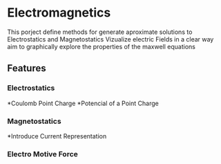 # Electromagnetics
This porject define methods for generate aproximate
solutions to Electrostatics and Magnetostatics
Vizualize electric Fields in a clear way aim to
graphically explore the properties of the maxwell equations

## Features

### Electrostatics
*Coulomb Point Charge 
*Potencial of a Point Charge 
### Magnetostatics
*Introduce Current Representation
### Electro Motive Force
